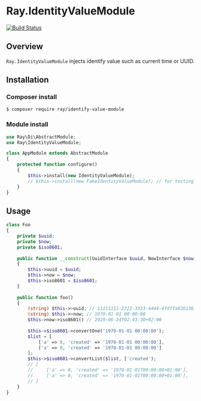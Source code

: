 # Ray.IdentityValueModule

[![Build Status](https://travis-ci.org/ray-di/Ray.IdentityValueModule.svg?branch=master)](https://travis-ci.org/ray-di/Ray.IdentityValueModule)

## Overview

`Ray.IdentityValueModule` injects identify value such as current time or UUID.

## Installation

### Composer install

    $ composer require ray/identify-value-module
 
### Module install

```php
use Ray\Di\AbstractModule;
use Ray\IdentityValueModule;

class AppModule extends AbstractModule
{
    protected function configure()
    {
        $this->install(new IdentityValueModule);
        // $this->install(new FakeIdentityValueModule); // for testing
    }
}
```

## Usage

````php
class Foo
{
    private $uuid;
    private $now;
    private $iso8601;
    
    public function __construct(UuidInterface $uuid, NowInterface $now, Iso8601Interface $iso8601)
    {
        $this->uuid = $uuid;
        $this->now = $now;
        $this->iso8601 = $iso8601;
    }
    
    public function foo()
    {
        (string) $this->>uuid; // 11111111-2222-3333-4444-4fdffa026136
        (string) $this->>now; // 1970-01-01 00:00:00
        $this->now->iso8601() // 2019-06-24T02:43:30+02:00
        
        $this->$iso8601->convertOne('1970-01-01 00:00:00');
        $list = [
            ['a' => 0, 'created' => '1970-01-01 00:00:00'],
            ['a' => 0, 'created' => '1970-01-01 00:00:00']
        ];
        $this->$iso8601->convertList($list, ['created');
        // [
        //     ['a' => 0, 'created' => '1970-01-01T00:00:00+01:00'],
        //     ['a' => 0, 'created' => '1970-01-01T00:00:00+01:00'],
        // ]
    }
}
````
